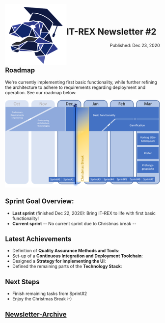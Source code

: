 <img align="left" width="200" src="../graphix/rexlogo.png"/>
<br/>
<br/>

# IT-REX Newsletter #2

<p align="right">Published: Dec 23, 2020</p>
<br/>

## Roadmap

We're currently implementing first basic functionality, while further refining the architecture to adhere to requirements regarding deployment and operation. See our roadmap below:

![Roadmap](../graphix/roadmap02.png)

## Sprint Goal Overview:
* **Last sprint** (finished Dec 22, 2020): Bring IT-REX to life with first basic functionality!
* **Current sprint** -- No current sprint due to Christmas break --

## Latest Achievements

* Definition of **Quality Assurance Methods and Tools**: 
* Set-up of a **Continuous Integration and Deployment Toolchain**:
* Designed a **Strategy for Implementing the UI**: 
* Defined the remaining parts of the **Technology Stack**: 

## Next Steps

* Finish remaining tasks from Sprint#2
* Enjoy the Christmas Break :-)

## [Newsletter-Archive](https://github.com/IT-REX-Platform/Wiki/tree/main/newsletter/archive)